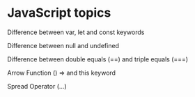# JavaScript topics
Difference between var, let and const keywords

Difference between null and undefined

Difference between double equals (==) and triple equals (===)

Arrow Function () => and this keyword

Spread Operator (...)


